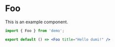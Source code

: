 # Foo

This is an example component.

```jsx
import { Foo } from 'demo';

export default () => <Foo title="Hello dumi!" />
```

